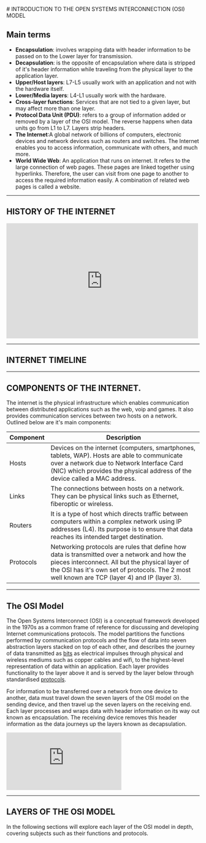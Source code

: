 <link rel="stylesheet" type="text/css" href="/style/style.css">
<!-- <link rel="stylesheet" type="text/css" href="style/interactiveFunctionsStyle.css"> -->
<link rel="stylesheet" type="text/css" href="/style/interactiveTimelineStyle.css">
<link rel="stylesheet" type="text/css" href="/style/osiSimpleStyle.css">
<script src="js/mkeEl.js"></script>
<script src="js/formatter/navigation.js"></script>
<script src="js/osiSimple/data.js"></script>
<script src="js/osiSimple/eventListeners.js"></script>
<script src="js/internetTimeline/internetTimeline.js"></script>
<script src="js/osiSimple/osiSimpleGenerator.js" type="text/javascript"></script>
<section>
# INTRODUCTION TO THE OPEN SYSTEMS INTERCONNECTION (OSI) MODEL

## Main terms

- <b>Encapsulation</b>: involves wrapping data with header information to be passed on to the Lower layer for transmission.
- <b>Decapsulation</b>: is the opposite of encapsulation where data is stripped of it's header information while traveling from the physical layer to the application layer.
- <b>Upper/Host layers</b>: L7-L5 usually work with an application and not with the hardware itself.
- <b>Lower/Media layers</b>: L4-L1 usually work with the hardware.
- <b >Cross-layer functions</b>:  Services that are not tied to a given layer, but may affect more than one layer. <span style="display:none">Some orthogonal aspects, such as management and security, involve all of the layers (See ITU-T X.800 Recommendation[26]). These services are aimed at improving the CIA triad—confidentiality, integrity, and availability—of the transmitted data. Cross-layer functions are the norm, in practice, because the availability of a communication service is determined by the interaction between network design and network management protocols.</span>
- <b>Protocol Data Unit (PDU)</b>: refers to a group of information added or removed by a layer of the OSI model. The reverse happens when data units go from L1 to L7. Layers strip headers.
- <b>The Internet</b>:A global network of billions of computers, electronic devices and network devices such as routers and switches. The Internet enables you to access information, communicate with others, and much more.
- <b>World Wide Web</b>: An application that runs on internet. It refers to the large connection of <span>web pages</span>. These pages are linked together using hyperlinks. Therefore, the user can visit from one page to another to access the required information easily. A combination of related web pages is called a website.

---

## HISTORY OF THE INTERNET

<span style="display:none">The Experimental Packet Switched System in the UK circa 1973-5 identified the need for defining higher level protocols.[1] The UK National Computing Centre publication 'Why Distributed Computing' which came from considerable research into future configurations for computer systems,[3] resulted in the UK presenting the case for an international standards committee to cover this area at the ISO meeting in Sydney in March 1977.[4]</span>

<embed width=500 height=300 src="https://www.youtube.com/embed/h8K49dD52WA
"></embed>

---

## INTERNET TIMELINE

<div id="interactive-timeline"></div>

<table style="display:none">
<tr>
    <td>1957</td>
<td> timesharing replaced batch processing. share one computer with multiple users. it was used by scientists and researchers. good because if one computer went down the others wouldnt follow</td></tr>
<tr>
    <td>1962</td> <td>JCR Licklider proposed the idea of computers communicating over a network</td></tr>
<tr>
    <td>1969</td>
<td>Arpanet was made by the Defence Advanced Researcn Project Agency (DARPA).  login Stanford to ucla, only recieved the 1st 2 letters. NCP was replaced by TCP</td>
</tr>
<tr><td></td><td>RAND Corporation military Network  (America)</td></tr>
<tr><td></td><td>National Physical Laboratory (England)</td></tr>
<tr><td></td><td>Cyclades: scientifirc research (France)</td></tr>
<tr>
    <td>1971</td>
    <td> university of hawaii, and Ray tomlinson made email introducing the @ symbol.</td>
</tr>
<tr><td>vinton cerf TCP/IP</td></tr>
<tr>
    <td>1991</td>
     <td>Tim Berner-lee the world wide web. accessible to anyone with an internet connection. </td>
</tr>
<tr>
    <td>1992</td>
    <td>Erwise first gui internet browser</td>
</tr>
<tr>
    <td>1993</td>
    <td> mosaic influenced netscape in 1994.</td>
</tr>
<tr>
    <td></td>
    <td> AOL at this point you couldnt use the internet and your phone at the same time. as it was dialup.</td>
</tr>
</table>


---

## COMPONENTS OF THE INTERNET.

The internet is the physical infrastructure which enables communication between distributed applications such as the web, voip and games. It also provides communication services between two hosts on a network. Outlined below are it's main components:

<table >
<thead>
  <tr>
    <th>Component</th>
    <th>Description</th>
  </tr>
</thead>
<tbody>
  <tr>
    <td>Hosts</td>
    <td> Devices on the internet (computers, smartphones, tablets, WAP). Hosts are able to communicate over a network due to Network Interface Card (NIC) which provides the physical address of the device called a MAC address.</td>
  </tr>
<tr>
  <td>Links</td>
  <td> The connections between hosts on a network. They can be physical links such as Ethernet, fiberoptic or wireless.</td>
</tr>
<tr>
  <td>Routers</td>
  <td> It is a type of host which directs traffic between computers within a complex network using IP addresses (L4). Its purpose is to ensure that data reaches its intended target destination.</td>
</tr>
<tr>
  <td>Protocols</td>
  <td> Networking protocols are rules that define how data is transmitted over a network and how the pieces interconnect. All but the physical layer of the OSI has it's own set of protocols. The 2 most well known are TCP (layer 4) and IP (layer 3).
  </td>
</tr>
</tbody>
</table>

---

## The OSI Model

The Open Systems Interconnect (OSI) is a conceptual framework developed in the 1970s as a common frame of reference for discussing and developing Internet communications protocols. The model partitions the functions performed by communication protocols and the flow of data into seven abstraction layers stacked on top of each other, and describes the journey of data transmitted as <a href="" title="0s and 1s">bits</a> as electrical impulses through physical and wireless mediums such as copper cables and wifi, to the highest-level representation of data within an application. Each layer provides functionality to the layer above it and is served by the layer below through standardised <a href="">protocols</a>.

For information to be transferred over a network from one device to another, data must travel down the seven layers of the OSI model on the sending device, and then travel up the seven layers on the receiving end. Each layer processes and wraps data with header information on its way out known as encapsulation. The receiving device removes this header information as the data journeys up the layers known as decapsulation. <span style="display:none"> - Change: When changes are made to one layer, the impact on the other layers is minimized. If the model consists of a single, all-encompassing layer, any change affects the entire model.\n\n - Design: A layered model defines each layer separately. As long as the interconnections between layers remain constant, protocol designers can specialize in one area (layer) without worrying about how any new implementations affect other layers.\n\n - Learning: The layered approach reduces a very complex set of topics, activities, and actions into several smaller, interrelated groupings. This makes learning and understanding the actions of each layer and the model generally much easier.\n\n - Troubleshooting: The protocols, actions, and data contained in each layer of the model relate only to the purpose of that layer. This enables troubleshooting efforts to be pinpointed on the layer that carries out the suspected cause of the problem.\n\n - Standards: Probably the most important reason for using a layered model is that it establishes a prescribed guideline for interoperability between the various vendors developing products that perform different data communications tasks. Remember, though, that layered models, including the OSI model, provide only a guideline and framework, not a rigid standard that manufacturers can use when creating their products. </span>

<embed src="https://www.youtube.com/embed/nFnLPGk8WjA"> </embed>

---

## LAYERS OF THE OSI MODEL

<div id="interactive-osi-model"></div>

<!-- <embed src="https://www.youtube.com/embed/vv4y_uOneC0" width=500 height=300></embed> -->

<!-- ## LAYERS OF THE OSI MODEL -->
<span style="display:none">
It is important to know that Layer 7-4 protocols works on the local machine and is works on an end to end principle while layers 3-1 operate over the network on a using the point to point princple. these ter work on the - End to end indicates a communication happening between two applications (maybe you and your friend using Skype). It doesn't care what's in the middle, it just consider that the two ends are taking with one another. It generally is a Layer 4 (or higher) communication. [E2E Principle](https://www.youtube.com/watch?v=3Iy4EQpGnpo) e.g. if 2 devices wish to share info, much functioality as possible should be pushed to the edges rather than the internet (which is expensive). if a packet is missing the IP doesnt handle it, TCP will handle it and repair it. edge b will tell a that it didnt receive the apcket. it keeps the core internet simple TCP (reliable) runs on the local machine, whereas IP (unreliable) runs in the core of the internet - Point to point is a Layer 2 link with two devices only on it. That is, two devices with an IP address have a cable going straight from a device into the other. A protocol used there is PPP, and HDLC is a legacy one. - Hop by Hop indicates the flow the communication follows. Data pass through multiple devices with an IP address, and each is genetically named “hop”. Hop by Hop indicates analyzing the data flow at layer 3, checking all devices in the path
</span>

In the following sections will explore each layer of the OSI model in depth, covering subjects such as their functions and protocols.


<!-- <script type="module" src="./js/main.js"></script> -->
</section>